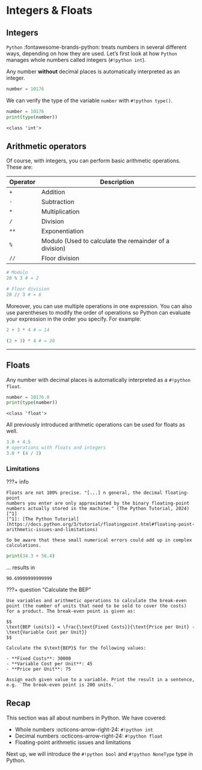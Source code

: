 # Integers & Floats

## Integers

`Python` :fontawesome-brands-python: treats numbers in several different ways,
depending on how they are used. Let’s first look at how `Python` manages whole 
numbers called integers (`#!python int`).

Any number **without** decimal places is automatically interpreted as an
integer.

```py
number = 10176
```

We can verify the type of the variable `number` with `#!python type()`.

```py
number = 10176
print(type(number))
```

```
<class 'int'>
```

## Arithmetic operators

Of course, with integers, you can perform basic arithmetic operations.
These are:

| Operator | Description                                            |
|----------|--------------------------------------------------------|
| `+`      | Addition                                               |
| `-`      | Subtraction                                            |
| `*`      | Multiplication                                         |
| `/`      | Division                                               |
| `**`     | Exponentiation                                         |
| `%`      | Modulo (Used to calculate the remainder of a division) |
| `//`     | Floor division                                         |


```py
# Modulo
20 % 3 # = 2

# Floor division
20 // 3 # = 6
```

Moreover, you can use multiple operations in one expression. You can also
use parentheses to modify the order of operations so Python can evaluate your 
expression in the order you specify. For example:

```py
2 + 3 * 4 # = 14
```

```py
(2 + 3) * 4 # = 20
```

---

## Floats

Any number with decimal places is automatically interpreted as a `#!python 
float`.

```py
number = 10176.0
print(type(number))
```

```
<class 'float'>
```

All previously introduced arithmetic operations can be used for floats as well.

```py
3.0 + 4.5
# operations with floats and integers
3.0 * (4 / 2)
```

### Limitations

???+ info

    Floats are not 100% precise. "[...] n general, the decimal floating-point 
    numbers you enter are only approximated by the binary floating-point 
    numbers actually stored in the machine." (The Python Tutorial, 2024)[^1]
    [^1]: [The Python Tutorial](https://docs.python.org/3/tutorial/floatingpoint.html#floating-point-arithmetic-issues-and-limitations)
    
    So be aware that these small numerical errors could add up in complex 
    calculations.

```py
print(34.3 + 56.4)
```

... results in

```
90.69999999999999
```

???+ question "Calculate the BEP"

    Use variables and arithmetic operations to calculate the break-even point (the number of units that need to be sold to cover the costs) for a product. The break-even point is given as:

    $$
    \text{BEP (units)} = \frac{\text{Fixed Costs}}{\text{Price per Unit} - \text{Variable Cost per Unit}}
    $$
    
    Calculate the $\text{BEP}$ for the following values:

    - **Fixed Costs**: 30000
    - **Variable Cost per Unit**: 45
    - **Price per Unit**: 75
    
    Assign each given value to a variable. Print the result in a sentence, e.g. `The break-even point is 200 units.`


## Recap

This section was all about numbers in Python. We have covered:

- Whole numbers :octicons-arrow-right-24: `#!python int`
- Decimal numbers :octicons-arrow-right-24: `#!python float`
- Floating-point arithmetic issues and limitations

Next up, we will introduce the `#!python bool` and `#!python NoneType` type in
Python.